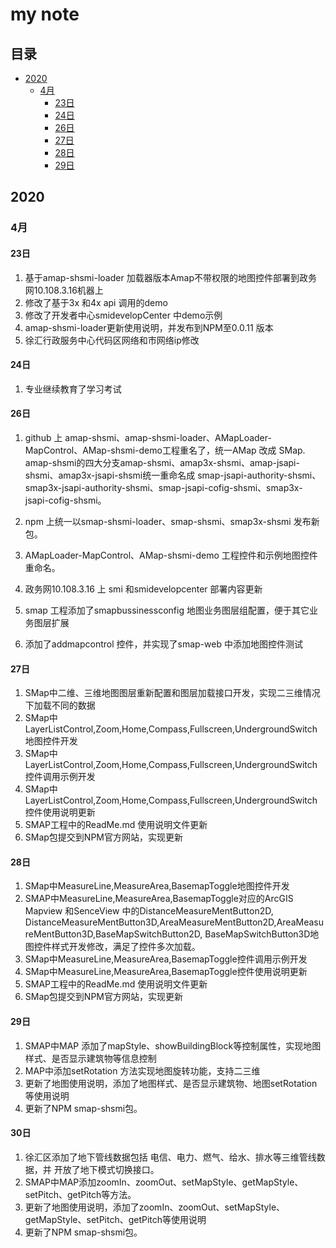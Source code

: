 # my note

## 目录
- [2020](#2020)
  - [4月](#4月)
    - [23日](#23日)
    - [24日](#24日)
    - [26日](#26日)
    - [27日](#27日)
    - [28日](#28日)
    - [29日](#29日)


## 2020
### 4月
#### 23日
1. 基于amap-shsmi-loader 加载器版本Amap不带权限的地图控件部署到政务网10.108.3.16机器上
2. 修改了基于3x 和4x api 调用的demo
3. 修改了开发者中心smidevelopCenter 中demo示例
4. amap-shsmi-loader更新使用说明，并发布到NPM至0.0.11 版本
5. 徐汇行政服务中心代码区网络和市网络ip修改

#### 24日
1. 专业继续教育了学习考试

#### 26日
1. github 上 amap-shsmi、amap-shsmi-loader、AMapLoader-MapControl、AMap-shsmi-demo工程重名了，统一AMap 改成 SMap. amap-shsmi的四大分支amap-shsmi、amap3x-shsmi、amap-jsapi-shsmi、amap3x-jsapi-shsmi统一重命名成 smap-jsapi-authority-shsmi、smap3x-jsapi-authority-shsmi、smap-jsapi-cofig-shsmi、smap3x-jsapi-cofig-shsmi。

2. npm 上统一以smap-shsmi-loader、smap-shsmi、smap3x-shsmi 发布新包。

3. AMapLoader-MapControl、AMap-shsmi-demo 工程控件和示例地图控件重命名。

4. 政务网10.108.3.16 上 smi 和smidevelopcenter 部署内容更新

5. smap 工程添加了smapbussinessconfig 地图业务图层组配置，便于其它业务图层扩展

6. 添加了addmapcontrol 控件，并实现了smap-web 中添加地图控件测试


#### 27日
1.  SMap中二维、三维地图图层重新配置和图层加载接口开发，实现二三维情况下加载不同的数据
2.  SMap中LayerListControl,Zoom,Home,Compass,Fullscreen,UndergroundSwitch地图控件开发
3.  SMap中LayerListControl,Zoom,Home,Compass,Fullscreen,UndergroundSwitch控件调用示例开发
4.  SMap中LayerListControl,Zoom,Home,Compass,Fullscreen,UndergroundSwitch控件使用说明更新
5.  SMAP工程中的ReadMe.md 使用说明文件更新
6.  SMap包提交到NPM官方网站，实现更新


#### 28日
1.  SMap中MeasureLine,MeasureArea,BasemapToggle地图控件开发
2.  SMAP中MeasureLine,MeasureArea,BasemapToggle对应的ArcGIS Mapview 和SenceView 中的DistanceMeasureMentButton2D,
    DistanceMeasureMentButton3D,AreaMeasureMentButton2D,AreaMeasureMentButton3D,BaseMapSwitchButton2D,
    BaseMapSwitchButton3D地图控件样式开发修改，满足了控件多次加载。
3.  SMap中MeasureLine,MeasureArea,BasemapToggle控件调用示例开发
4.  SMap中MeasureLine,MeasureArea,BasemapToggle控件使用说明更新
5.  SMAP工程中的ReadMe.md 使用说明文件更新
6.  SMap包提交到NPM官方网站，实现更新

#### 29日
1. SMAP中MAP 添加了mapStyle、showBuildingBlock等控制属性，实现地图样式、是否显示建筑物等信息控制
2. MAP中添加setRotation 方法实现地图旋转功能，支持二三维
3. 更新了地图使用说明，添加了地图样式、是否显示建筑物、地图setRotation等使用说明
4. 更新了NPM smap-shsmi包。

#### 30日
1. 徐汇区添加了地下管线数据包括 电信、电力、燃气、给水、排水等三维管线数据，并
开放了地下模式切换接口。
2. SMAP中MAP添加zoomIn、zoomOut、setMapStyle、getMapStyle、setPitch、getPitch等方法。
3. 更新了地图使用说明，添加了zoomIn、zoomOut、setMapStyle、getMapStyle、setPitch、getPitch等使用说明
4. 更新了NPM smap-shsmi包。
